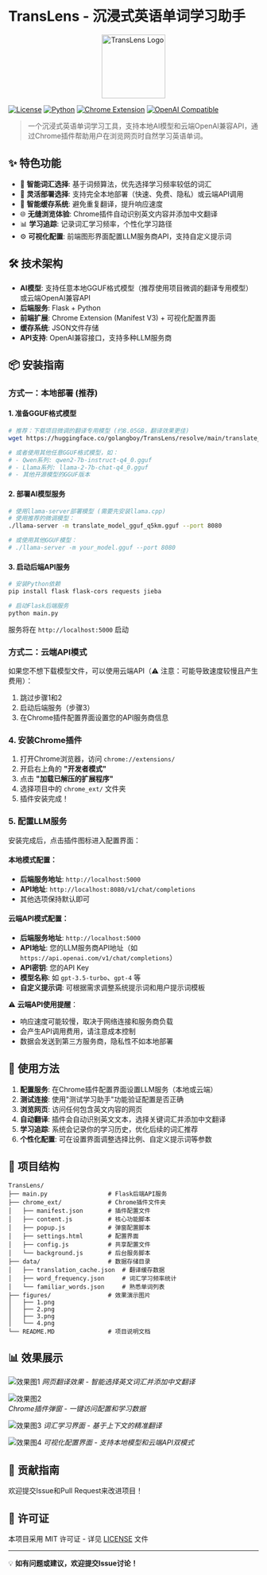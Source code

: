 # TransLens - 沉浸式英语单词学习助手

<p align="center">
  <img src="chrome_ext/icon128.png" alt="TransLens Logo" width="128" height="128">
</p>

[![License](https://img.shields.io/badge/license-MIT-blue.svg)](LICENSE)
[![Python](https://img.shields.io/badge/python-3.7+-green.svg)](https://python.org)
[![Chrome Extension](https://img.shields.io/badge/chrome-extension-orange.svg)](https://developer.chrome.com/docs/extensions/)
[![OpenAI Compatible](https://img.shields.io/badge/OpenAI-Compatible-green.svg)](https://platform.openai.com/docs/api-reference)

> 一个沉浸式英语单词学习工具，支持本地AI模型和云端OpenAI兼容API，通过Chrome插件帮助用户在浏览网页时自然学习英语单词。

## ✨ 特色功能

- 🤖 **智能词汇选择**: 基于词频算法，优先选择学习频率较低的词汇
- 🔧 **灵活部署选择**: 支持完全本地部署（快速、免费、隐私）或云端API调用
- 💾 **智能缓存系统**: 避免重复翻译，提升响应速度
- 🌐 **无缝浏览体验**: Chrome插件自动识别英文内容并添加中文翻译
- 📊 **学习追踪**: 记录词汇学习频率，个性化学习路径
- ⚙️ **可视化配置**: 前端图形界面配置LLM服务商API，支持自定义提示词

## 🛠️ 技术架构

- **AI模型**: 支持任意本地GGUF格式模型（推荐使用项目微调的翻译专用模型）或云端OpenAI兼容API
- **后端服务**: Flask + Python
- **前端扩展**: Chrome Extension (Manifest V3) + 可视化配置界面
- **缓存系统**: JSON文件存储
- **API支持**: OpenAI兼容接口，支持多种LLM服务商

## 📦 安装指南

### 方式一：本地部署 (推荐)

#### 1. 准备GGUF格式模型

```bash
# 推荐：下载项目微调的翻译专用模型 (约8.05GB，翻译效果更佳)
wget https://huggingface.co/golangboy/TransLens/resolve/main/translate_model_gguf_q5km.gguf

# 或者使用其他任意GGUF格式模型，如：
# - Qwen系列: qwen2-7b-instruct-q4_0.gguf
# - Llama系列: llama-2-7b-chat-q4_0.gguf  
# - 其他开源模型的GGUF版本
```

#### 2. 部署AI模型服务

```bash
# 使用llama-server部署模型 (需要先安装llama.cpp)
# 使用推荐的微调模型：
./llama-server -m translate_model_gguf_q5km.gguf --port 8080

# 或使用其他GGUF模型：
# ./llama-server -m your_model.gguf --port 8080
```

#### 3. 启动后端API服务

```bash
# 安装Python依赖
pip install flask flask-cors requests jieba

# 启动Flask后端服务
python main.py
```
服务将在 `http://localhost:5000` 启动

### 方式二：云端API模式

如果您不想下载模型文件，可以使用云端API（⚠️ 注意：可能导致速度较慢且产生费用）：

1. 跳过步骤1和2
2. 启动后端服务（步骤3）
3. 在Chrome插件配置界面设置您的API服务商信息

### 4. 安装Chrome插件

1. 打开Chrome浏览器，访问 `chrome://extensions/`
2. 开启右上角的 **"开发者模式"**
3. 点击 **"加载已解压的扩展程序"**
4. 选择项目中的 `chrome_ext/` 文件夹
5. 插件安装完成！

### 5. 配置LLM服务

安装完成后，点击插件图标进入配置界面：

#### 本地模式配置：
- **后端服务地址**: `http://localhost:5000`
- **API地址**: `http://localhost:8080/v1/chat/completions`
- 其他选项保持默认即可

#### 云端API模式配置：
- **后端服务地址**: `http://localhost:5000`
- **API地址**: 您的LLM服务商API地址（如 `https://api.openai.com/v1/chat/completions`）
- **API密钥**: 您的API Key
- **模型名称**: 如 `gpt-3.5-turbo`、`gpt-4` 等
- **自定义提示词**: 可根据需求调整系统提示词和用户提示词模板

⚠️ **云端API使用提醒**：
- 响应速度可能较慢，取决于网络连接和服务商负载
- 会产生API调用费用，请注意成本控制
- 数据会发送到第三方服务商，隐私性不如本地部署

## 🚀 使用方法

1. **配置服务**: 在Chrome插件配置界面设置LLM服务（本地或云端）
2. **测试连接**: 使用"测试学习助手"功能验证配置是否正确
3. **浏览网页**: 访问任何包含英文内容的网页
4. **自动翻译**: 插件会自动识别英文文本，选择关键词汇并添加中文翻译
5. **学习追踪**: 系统会记录你的学习历史，优化后续的词汇推荐
6. **个性化配置**: 可在设置界面调整选择比例、自定义提示词等参数

## 📁 项目结构

```
TransLens/
├── main.py                 # Flask后端API服务
├── chrome_ext/             # Chrome插件文件夹
│   ├── manifest.json       # 插件配置文件
│   ├── content.js          # 核心功能脚本
│   ├── popup.js            # 弹窗配置脚本
│   ├── settings.html       # 配置界面
│   ├── config.js           # 共享配置文件
│   └── background.js       # 后台服务脚本
├── data/                   # 数据存储目录
│   ├── translation_cache.json  # 翻译缓存数据
│   ├── word_frequency.json     # 词汇学习频率统计
│   └── familiar_words.json     # 熟悉单词列表
├── figures/                # 效果演示图片
│   ├── 1.png
│   ├── 2.png
│   ├── 3.png
│   └── 4.png
└── README.MD               # 项目说明文档
```

## 📊 效果展示

![效果图1](figures/1.png)
*网页翻译效果 - 智能选择英文词汇并添加中文翻译*

![效果图2](figures/2.png)  
*Chrome插件弹窗 - 一键访问配置和学习数据*

![效果图3](figures/3.png)
*词汇学习界面 - 基于上下文的精准翻译*

![效果图4](figures/4.png)
*可视化配置界面 - 支持本地模型和云端API双模式*


## 🤝 贡献指南

欢迎提交Issue和Pull Request来改进项目！

## 📄 许可证

本项目采用 MIT 许可证 - 详见 [LICENSE](LICENSE) 文件

---

💡 **如有问题或建议，欢迎提交Issue讨论！**
